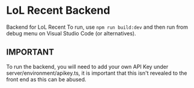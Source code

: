 # LoL Recent Backend
 Backend for LoL Recent
 To run, use `npm run build:dev` and then run from debug menu on Visual Studio Code (or alternatives).

 ## IMPORTANT
 To run the backend, you will need to add your own API Key under server/environment/apikey.ts, it is important that this isn't revealed to the front end as this can be abused.
